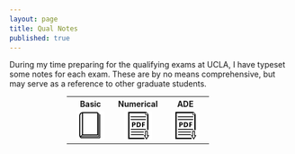 ```yaml
---
layout: page
title: Qual Notes
published: true
---
```


During my time preparing for the qualifying exams at UCLA, I have typeset some notes for each exam. These are by no means comprehensive, but may serve as a reference to other graduate students.

<div class = "featured">
  <center>
  <table style="width: 300px; background-color:rgba(0, 0, 0, 0);">
    <tr>
      <th align="center">Basic</th>
      <th align="center">Numerical</th>
      <th align="center">ADE</th>
    </tr>
    <tr>
      <td align="center" width = "33.33%">
        <div class="brightness">
          <a href="https://arxiv.org/abs/1808.04723"><img src="/public/images/reprint-icon2.png" alt="preprint" class="image" style="width:50px">
          </a> 
        </div>
      </td>
      <td align="center" width = "33.33%">
        <div class="brightness">
          <a href="https://arxiv.org/abs/1808.04723"><img src="/public/images/preprint-icon2.png" alt="preprint" class="image" style="width:50px">
          </a> 
        </div>
      </td>  
      <td align="center" width = "33.33%">
        <div class="brightness">
          <a href="https://arxiv.org/abs/1808.04723"><img src="/public/images/preprint-icon2.png" alt="preprint" class="image" style="width:50px">
          </a>
        </div>
  	  </td>
    </tr>
  </table>
  </center>
</div>
